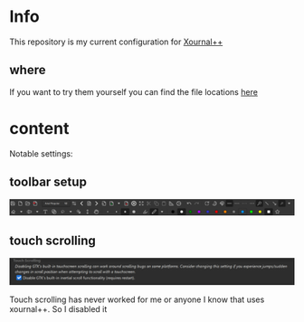 # Info 

This repository is my current configuration for [Xournal++](https://github.com/xournalpp/xournalpp)

## where

If you want to try them yourself you can find the file locations [here](https://xournalpp.github.io/guide/file-locations/)

# content

Notable settings:

## toolbar setup

![Toolbar](images/Toolbar.png)

## touch scrolling

![touch scrolling](images/touch%20scrolling.png)

Touch scrolling has never worked for me or anyone I know that uses xournal++. So I disabled it

